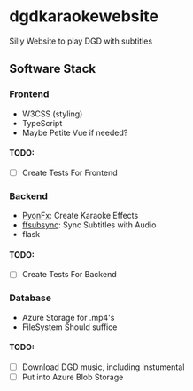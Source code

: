 # dgdkaraokewebsite
Silly Website to play DGD with subtitles

## Software Stack
### Frontend
- W3CSS (styling)
- TypeScript
- Maybe Petite Vue if needed?

#### TODO:
- [ ] Create Tests For Frontend


### Backend
- [PyonFx](https://pyonfx.readthedocs.io/en/latest/): Create Karaoke Effects
- [ffsubsync](https://github.com/smacke/ffsubsync): Sync Subtitles with Audio
- flask

#### TODO:
- [ ] Create Tests For Backend

### Database
- Azure Storage for .mp4's
- FileSystem Should suffice

#### TODO:
- [ ] Download DGD music, including instumental
- [ ] Put into Azure Blob Storage

